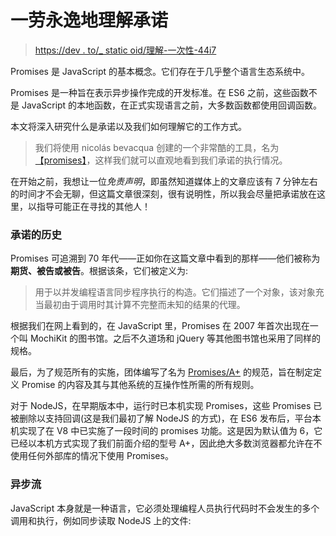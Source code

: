 # 一劳永逸地理解承诺

> [https://dev . to/_ static oid/理解-一次性-44i7](https://dev.to/_staticvoid/entendendo-promises-de-uma-vez-por-todas-44i7)

Promises 是 JavaScript 的基本概念。它们存在于几乎整个语言生态系统中。

Promises 是一种旨在表示异步操作完成的开发标准。在 ES6 之前，这些函数不是 JavaScript 的本地函数，在正式实现语言之前，大多数函数都使用回调函数。

本文将深入研究什么是承诺以及我们如何理解它的工作方式。

> 我们将使用 nicolás bevacqua 创建的一个非常酷的工具，名为[【promises】](http://bevacqua.github.io/promisees/)，这样我们就可以直观地看到我们承诺的执行情况。

在开始之前，我想让一位*免责声明*，即虽然知道媒体上的文章应该有 7 分钟左右的时间才不会无聊，但这篇文章很深刻，很有说明性，所以我会尽量把承诺放在这里，以指导可能正在寻找的其他人！

### [](#hist%C3%B3ria-das-promises)承诺的历史

Promises 可追溯到 70 年代——正如你在这篇文章中看到的那样——他们被称为**期货、被告或被告**。根据该条，它们被定义为:

> 用于以并发编程语言同步程序执行的构造。它们描述了一个对象，该对象充当最初由于调用时其计算不完整而未知的结果的代理。

根据我们在网上看到的，在 JavaScript 里，Promises 在 2007 年首次出现在一个叫 MochiKit 的图书馆。之后不久道场和 jQuery 等其他图书馆也采用了同样的规格。

最后，为了规范所有的实施，团体编写了名为 [Promises/A+](https://promisesaplus.com/) 的规范，旨在制定定义 Promise 的内容及其与其他系统的互操作性所需的所有规则。

对于 NodeJS，在早期版本中，运行时已本机实现 Promises，这些 Promises 已被删除以支持回调(这是我们最初了解 NodeJS 的方式)，在 ES6 发布后，平台本机实现了在 V8 中已实施了一段时间的 promises 功能。这是因为默认值为 6，它已经以本机方式实现了我们前面介绍的型号 A+，因此绝大多数浏览器都允许在不使用任何外部库的情况下使用 Promises。

### [](#fluxo-ass%C3%ADncrono)异步流

JavaScript 本身就是一种语言，它必须处理编程人员执行代码时不会发生的多个调用和执行，例如同步读取 NodeJS 上的文件: